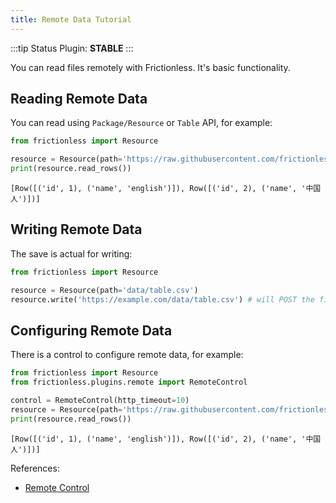 ```yaml
---
title: Remote Data Tutorial
---
```


:::tip Status
Plugin: **STABLE**
:::

You can read files remotely with Frictionless. It's basic functionality.

## Reading Remote Data

You can read using `Package/Resource` or `Table` API, for example:


```python
from frictionless import Resource

resource = Resource(path='https://raw.githubusercontent.com/frictionlessdata/frictionless-py/master/data/table.csv')
print(resource.read_rows())
```

    [Row([('id', 1), ('name', 'english')]), Row([('id', 2), ('name', '中国人')])]


## Writing Remote Data

The save is actual for writing:

```py
from frictionless import Resource

resource = Resource(path='data/table.csv')
resource.write('https://example.com/data/table.csv') # will POST the file to the server
```


## Configuring Remote Data

There is a control to configure remote data, for example:


```python
from frictionless import Resource
from frictionless.plugins.remote import RemoteControl

control = RemoteControl(http_timeout=10)
resource = Resource(path='https://raw.githubusercontent.com/frictionlessdata/frictionless-py/master/data/table.csv', control=control)
print(resource.read_rows())
```

    [Row([('id', 1), ('name', 'english')]), Row([('id', 2), ('name', '中国人')])]


References:
- [Remote Control](https://frictionlessdata.io/tooling/python/schemes-reference/#remote)
